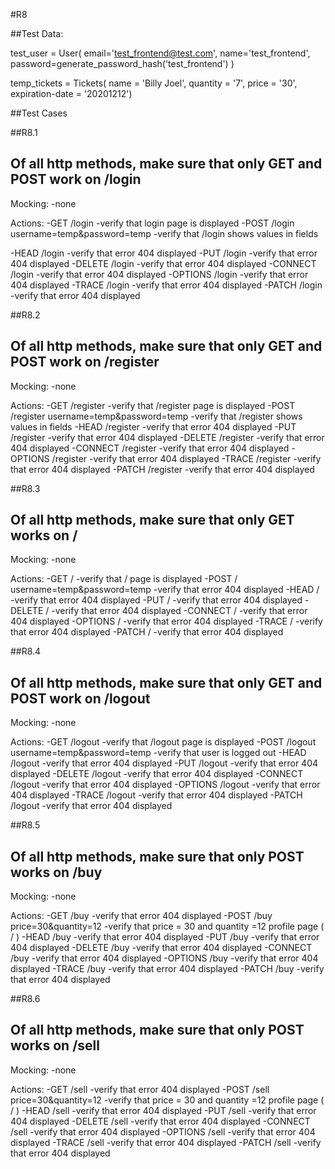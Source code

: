 #R8

##Test Data:



test_user = User(
    email='test_frontend@test.com',
    name='test_frontend',
    password=generate_password_hash('test_frontend')
)

temp_tickets = Tickets(
	name = 'Billy Joel',
	quantity = '7',
	price = '30',
	expiration-date = '20201212')






##Test Cases

##R8.1

## Of all http methods, make sure that only GET and POST work on /login
Mocking:
-none

Actions:
-GET /login 
-verify that login page is displayed
-POST /login username=temp&password=temp
-verify that /login shows values in fields

-HEAD /login
-verify that error 404 displayed
-PUT /login
-verify that error 404 displayed
-DELETE /login
-verify that error 404 displayed
-CONNECT /login
-verify that error 404 displayed
-OPTIONS /login
-verify that error 404 displayed
-TRACE /login
-verify that error 404 displayed
-PATCH /login
-verify that error 404 displayed




##R8.2
## Of all http methods, make sure that only GET and POST work on /register

Mocking:
-none

Actions:
-GET /register
-verify that /register page is displayed
-POST /register username=temp&password=temp
-verify that /register shows values in fields
-HEAD /register
-verify that error 404 displayed
-PUT /register
-verify that error 404 displayed
-DELETE /register
-verify that error 404 displayed
-CONNECT /register
-verify that error 404 displayed
-OPTIONS /register
-verify that error 404 displayed
-TRACE /register
-verify that error 404 displayed
-PATCH /register
-verify that error 404 displayed





##R8.3
## Of all http methods, make sure that only GET works on / 

Mocking:
-none

Actions:
-GET /
-verify that / page is displayed
-POST / username=temp&password=temp
-verify that error 404 displayed
-HEAD /
-verify that error 404 displayed
-PUT /
-verify that error 404 displayed
-DELETE /
-verify that error 404 displayed
-CONNECT /
-verify that error 404 displayed
-OPTIONS /
-verify that error 404 displayed
-TRACE /
-verify that error 404 displayed
-PATCH /
-verify that error 404 displayed






##R8.4
## Of all http methods, make sure that only GET and POST work on /logout

Mocking:
-none

Actions:
-GET /logout
-verify that /logout page is displayed
-POST /logout username=temp&password=temp
-verify that user is logged out
-HEAD /logout
-verify that error 404 displayed
-PUT /logout
-verify that error 404 displayed
-DELETE /logout
-verify that error 404 displayed
-CONNECT /logout
-verify that error 404 displayed
-OPTIONS /logout
-verify that error 404 displayed
-TRACE /logout
-verify that error 404 displayed
-PATCH /logout
-verify that error 404 displayed





##R8.5
## Of all http methods, make sure that only POST works on /buy

Mocking:
-none

Actions:
-GET /buy
-verify that error 404 displayed
-POST /buy price=30&quantity=12
-verify that price = 30 and quantity =12 profile page ( / ) 
-HEAD /buy
-verify that error 404 displayed
-PUT /buy
-verify that error 404 displayed
-DELETE /buy
-verify that error 404 displayed
-CONNECT /buy
-verify that error 404 displayed
-OPTIONS /buy
-verify that error 404 displayed
-TRACE /buy
-verify that error 404 displayed
-PATCH /buy
-verify that error 404 displayed






##R8.6
## Of all http methods, make sure that only POST works on /sell

Mocking:
-none

Actions:
-GET /sell
-verify that error 404 displayed
-POST /sell price=30&quantity=12
-verify that price = 30 and quantity =12 profile page ( / ) 
-HEAD /sell
-verify that error 404 displayed
-PUT /sell
-verify that error 404 displayed
-DELETE /sell
-verify that error 404 displayed
-CONNECT /sell
-verify that error 404 displayed
-OPTIONS /sell
-verify that error 404 displayed
-TRACE /sell
-verify that error 404 displayed
-PATCH /sell
-verify that error 404 displayed



